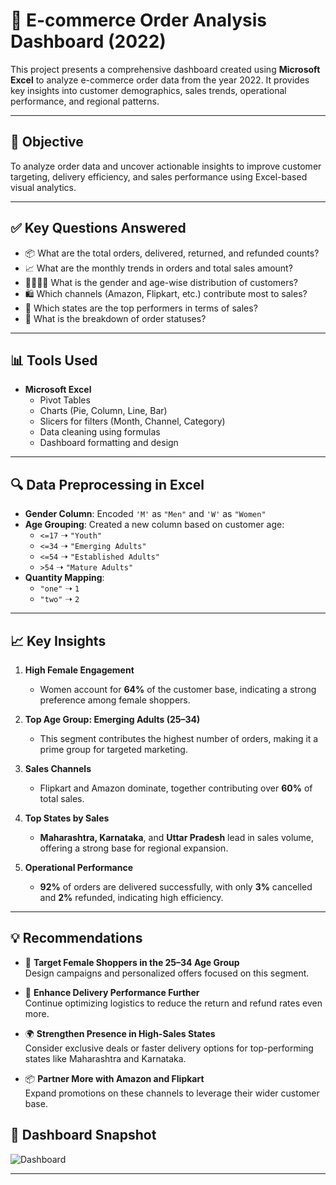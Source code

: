 # 🛒 E-commerce Order Analysis Dashboard (2022)

This project presents a comprehensive dashboard created using **Microsoft Excel** to analyze e-commerce order data from the year 2022. It provides key insights into customer demographics, sales trends, operational performance, and regional patterns.

---

## 📌 Objective

To analyze order data and uncover actionable insights to improve customer targeting, delivery efficiency, and sales performance using Excel-based visual analytics.

---

## ✅ Key Questions Answered

- 📦 What are the total orders, delivered, returned, and refunded counts?
- 📈 What are the monthly trends in orders and total sales amount?
- 👨‍👩‍👧‍👦 What is the gender and age-wise distribution of customers?
- 🛍️ Which channels (Amazon, Flipkart, etc.) contribute most to sales?
- 📍 Which states are the top performers in terms of sales?
- 🔁 What is the breakdown of order statuses?

---

## 📊 Tools Used

- **Microsoft Excel**
  - Pivot Tables
  - Charts (Pie, Column, Line, Bar)
  - Slicers for filters (Month, Channel, Category)
  - Data cleaning using formulas
  - Dashboard formatting and design

---

## 🔍 Data Preprocessing in Excel

- **Gender Column**: Encoded `'M'` as `"Men"` and `'W'` as `"Women"`  
- **Age Grouping**: Created a new column based on customer age:
  - `<=17` ➝ `"Youth"`
  - `<=34` ➝ `"Emerging Adults"`
  - `<=54` ➝ `"Established Adults"`
  - `>54` ➝ `"Mature Adults"`
- **Quantity Mapping**:
  - `"one"` ➝ `1`
  - `"two"` ➝ `2`

---

## 📈 Key Insights

1. **High Female Engagement**  
   - Women account for **64%** of the customer base, indicating a strong preference among female shoppers.

2. **Top Age Group: Emerging Adults (25–34)**  
   - This segment contributes the highest number of orders, making it a prime group for targeted marketing.

3. **Sales Channels**  
   - Flipkart and Amazon dominate, together contributing over **60%** of total sales.  

4. **Top States by Sales**  
   - **Maharashtra, Karnataka**, and **Uttar Pradesh** lead in sales volume, offering a strong base for regional expansion.

5. **Operational Performance**  
   - **92%** of orders are delivered successfully, with only **3%** cancelled and **2%** refunded, indicating high efficiency.

---

## 💡 Recommendations

- 🎯 **Target Female Shoppers in the 25–34 Age Group**  
  Design campaigns and personalized offers focused on this segment.

- 🚚 **Enhance Delivery Performance Further**  
  Continue optimizing logistics to reduce the return and refund rates even more.

- 🌍 **Strengthen Presence in High-Sales States**  
  Consider exclusive deals or faster delivery options for top-performing states like Maharashtra and Karnataka.

- 📦 **Partner More with Amazon and Flipkart**  
  Expand promotions on these channels to leverage their wider customer base.

## 📌 Dashboard Snapshot

![Dashboard](./your-image-file-name.png)

---
